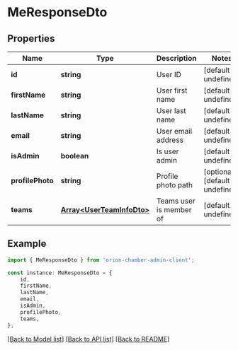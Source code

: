 # MeResponseDto


## Properties

Name | Type | Description | Notes
------------ | ------------- | ------------- | -------------
**id** | **string** | User ID | [default to undefined]
**firstName** | **string** | User first name | [default to undefined]
**lastName** | **string** | User last name | [default to undefined]
**email** | **string** | User email address | [default to undefined]
**isAdmin** | **boolean** | Is user admin | [default to undefined]
**profilePhoto** | **string** | Profile photo path | [optional] [default to undefined]
**teams** | [**Array&lt;UserTeamInfoDto&gt;**](UserTeamInfoDto.md) | Teams user is member of | [default to undefined]

## Example

```typescript
import { MeResponseDto } from 'orion-chamber-admin-client';

const instance: MeResponseDto = {
    id,
    firstName,
    lastName,
    email,
    isAdmin,
    profilePhoto,
    teams,
};
```

[[Back to Model list]](../README.md#documentation-for-models) [[Back to API list]](../README.md#documentation-for-api-endpoints) [[Back to README]](../README.md)
